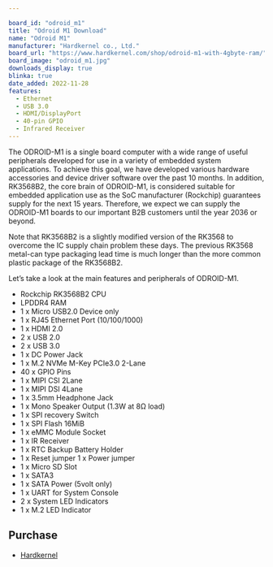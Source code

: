 ```yaml
---

board_id: "odroid_m1"
title: "Odroid M1 Download"
name: "Odroid M1"
manufacturer: "Hardkernel co., Ltd."
board_url: "https://www.hardkernel.com/shop/odroid-m1-with-4gbyte-ram/"
board_image: "odroid_m1.jpg"
downloads_display: true
blinka: true
date_added: 2022-11-28
features:
  - Ethernet
  - USB 3.0
  - HDMI/DisplayPort
  - 40-pin GPIO
  - Infrared Receiver
---
```


The ODROID-M1 is a single board computer with a wide range of useful peripherals developed for use in a variety of embedded system applications. To achieve this goal, we have developed various hardware accessories and device driver software over the past 10 months. In addition, RK3568B2, the core brain of ODROID-M1, is considered suitable for embedded application use as the SoC manufacturer (Rockchip) guarantees supply for the next 15 years. Therefore, we expect we can supply the ODROID-M1 boards to our important B2B customers until the year 2036 or beyond.

Note that RK3568B2 is a slightly modified version of the RK3568 to overcome the IC supply chain problem these days. The previous RK3568 metal-can type packaging lead time is much longer than the more common plastic package of the RK3568B2.

Let’s take a look at the main features and peripherals of ODROID-M1.

-  Rockchip RK3568B2 CPU
-  LPDDR4 RAM
-  1 x Micro USB2.0 Device only
-  1 x RJ45 Ethernet Port (10/100/1000)
-  1 x HDMI 2.0
-  2 x USB 2.0
-  2 x USB 3.0
-  1 x DC Power Jack
-  1 x M.2 NVMe M-Key PCIe3.0 2-Lane
-  40 x GPIO Pins
-  1 x MIPI CSI 2Lane
-  1 x MIPI DSI 4Lane
-  1 x 3.5mm Headphone Jack
-  1 x Mono Speaker Output (1.3W at 8Ω load)
-  1 x SPI recovery Switch
-  1 x SPI Flash 16MiB
-  1 x eMMC Module Socket
-  1 x IR Receiver
-  1 x RTC Backup Battery Holder
-  1 x Reset jumper 1 x Power jumper
-  1 x Micro SD Slot
-  1 x SATA3
-  1 x SATA Power (5volt only)
-  1 x UART for System Console
-  2 x System LED Indicators
-  1 x M.2 LED Indicator

## Purchase
* [Hardkernel](https://www.hardkernel.com/shop/odroid-m1-with-4gbyte-ram/)
